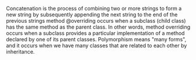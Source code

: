 Concatenation is the process of combining two or more strings to form a new string by subsequently appending the next
string to the end of the previous strings
method @overriding occurs when a subclass (child class) has the same method as the parent class. In other words, method
overriding occurs when a subclass provides a particular implementation of a method declared by one of its parent
classes.
Polymorphism means "many forms", and it occurs when we have many classes that are related to each other by inheritance.